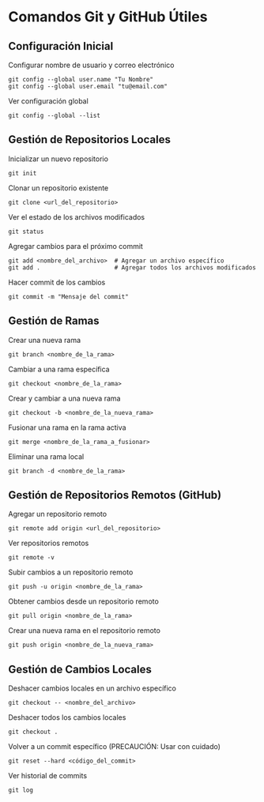 <!DOCTYPE html>
<html lang="es">
<head>
  <meta charset="UTF-8">
  <meta name="viewport" content="width=device-width, initial-scale=1.0">
  
</head>
<body>

  <h1>Comandos Git y GitHub Útiles</h1>

  <h2>Configuración Inicial</h2>
  <p>Configurar nombre de usuario y correo electrónico</p>
  <pre><code>git config --global user.name "Tu Nombre"
git config --global user.email "tu@email.com"</code></pre>

  <p>Ver configuración global</p>
  <pre><code>git config --global --list</code></pre>

  <h2>Gestión de Repositorios Locales</h2>
  <p>Inicializar un nuevo repositorio</p>
  <pre><code>git init</code></pre>

  <p>Clonar un repositorio existente</p>
  <pre><code>git clone &lt;url_del_repositorio&gt;</code></pre>

  <p>Ver el estado de los archivos modificados</p>
  <pre><code>git status</code></pre>

  <p>Agregar cambios para el próximo commit</p>
  <pre><code>git add &lt;nombre_del_archivo&gt;  # Agregar un archivo específico
git add .                     # Agregar todos los archivos modificados</code></pre>

  <p>Hacer commit de los cambios</p>
  <pre><code>git commit -m "Mensaje del commit"</code></pre>

  <h2>Gestión de Ramas</h2>
  <p>Crear una nueva rama</p>
  <pre><code>git branch &lt;nombre_de_la_rama&gt;</code></pre>

  <p>Cambiar a una rama específica</p>
  <pre><code>git checkout &lt;nombre_de_la_rama&gt;</code></pre>

  <p>Crear y cambiar a una nueva rama</p>
  <pre><code>git checkout -b &lt;nombre_de_la_nueva_rama&gt;</code></pre>

  <p>Fusionar una rama en la rama activa</p>
  <pre><code>git merge &lt;nombre_de_la_rama_a_fusionar&gt;</code></pre>

  <p>Eliminar una rama local</p>
  <pre><code>git branch -d &lt;nombre_de_la_rama&gt;</code></pre>

  <h2>Gestión de Repositorios Remotos (GitHub)</h2>
  <p>Agregar un repositorio remoto</p>
  <pre><code>git remote add origin &lt;url_del_repositorio&gt;</code></pre>

  <p>Ver repositorios remotos</p>
  <pre><code>git remote -v</code></pre>

  <p>Subir cambios a un repositorio remoto</p>
  <pre><code>git push -u origin &lt;nombre_de_la_rama&gt;</code></pre>

  <p>Obtener cambios desde un repositorio remoto</p>
  <pre><code>git pull origin &lt;nombre_de_la_rama&gt;</code></pre>

  <p>Crear una nueva rama en el repositorio remoto</p>
  <pre><code>git push origin &lt;nombre_de_la_nueva_rama&gt;</code></pre>

  <h2>Gestión de Cambios Locales</h2>
  <p>Deshacer cambios locales en un archivo específico</p>
  <pre><code>git checkout -- &lt;nombre_del_archivo&gt;</code></pre>

  <p>Deshacer todos los cambios locales</p>
  <pre><code>git checkout .</code></pre>

  <p>Volver a un commit específico (PRECAUCIÓN: Usar con cuidado)</p>
  <pre><code>git reset --hard &lt;código_del_commit&gt;</code></pre>

  <p>Ver historial de commits</p>
  <pre><code>git log</code></pre>

</body>
</html>
